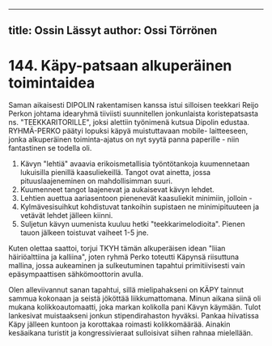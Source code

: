 
---
title: Ossin Lässyt
author: Ossi Törrönen
---

    
# 144. Käpy-patsaan alkuperäinen toimintaidea
	
Saman aikaisesti DIPOLIN rakentamisen kanssa istui silloisen teekkari Reijo Perkon johtama 
idearyhmä tiiviisti suunnitellen jonkunlaista koristepatsasta ns. "TEEKKARITORILLE", joksi alettiin 
työnimenä kutsua Dipolin edustaa. RYHMÄ-PERKO päätyi lopuksi käpyä muistuttavaan mobile- 
laitteeseen, jonka alkuperäinen toiminta-ajatus on nyt syytä panna paperille - niin fantastinen se todella 
oli.	

1. Kävyn "lehtiä" avaavia erikoismetallisia työntötankoja kuumennetaan lukuisilla pienillä 
kaasuliekeillä. Tangot ovat ainetta, jossa pituuslaajeneminen on mahdollisimman suuri.
2. Kuumenneet tangot laajenevat ja aukaisevat kävyn lehdet.
3. Lehtien auettua aariasentoon pienenevät kaasuliekit minimiin, jolloin -
4. Kylmävesisuihkut kohdistuvat tankoihin supistaen ne minimipituuteen ja vetävät lehdet jälleen 
kiinni.
5. Suljetun kävyn uumenista kuuluu hetki "teekkarimelodioita". Pienen tauon jälkeen toistuvat vaiheet 
1-5 jne.

Kuten olettaa saattoi, torjui TKYH tämän alkuperäisen idean "liian häiriöalttiina ja kalliina", joten 
ryhmä Perko toteutti Käpynsä riisuttuna mallina, jossa aukeaminen ja sulkeutuminen tapahtui 
primitiivisesti vain epäsympaattisen sähkömoottorin avulla.

Olen alleviivannut sanan tapahtui, sillä mielipahakseni on KÄPY tainnut sammua kokonaan ja seistä 
jököttää liikkumattomana. Minun aikana siinä oli mukana kolikkoautomaatti, joka markan kolikolla 
pani Kävyn käymään. Tulot lankesivat muistaakseni jonkun stipendirahaston hyväksi. Pankaa 
hiivatissa Käpy jälleen kuntoon ja korottakaa roimasti kolikkomäärää. Ainakin kesäaikana turistit ja 
kongressivieraat sulloisivat siihen rahnaa mielellään.


